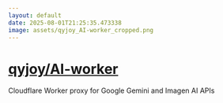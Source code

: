 ```yaml
---
layout: default
date: 2025-08-01T21:25:35.473338
image: assets/qyjoy_AI-worker_cropped.png
---
```


# [qyjoy/AI-worker](https://github.com/qyjoy/AI-worker)

Cloudflare Worker proxy for Google Gemini and Imagen AI APIs
